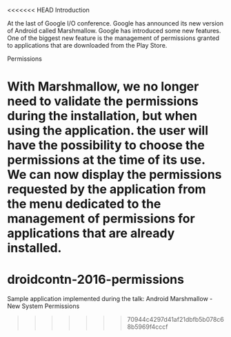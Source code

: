 <<<<<<< HEAD
Introduction

At the last of Google I/O conference. Google has announced its new version of Android called Marshmallow. Google has introduced some new features. One of the biggest new feature is the management of permissions granted to applications that are downloaded from the Play Store.

Permissions

With Marshmallow, we no longer need to validate the permissions during the installation, but when using the application. the user will have the possibility to choose the permissions at the time of its use. We can now display the permissions requested by the application from the menu dedicated to the management of permissions for applications that are already installed.
=======
# droidcontn-2016-permissions
Sample application implemented during the talk: Android Marshmallow - New System Permissions
>>>>>>> 70944c4297d41af21dbfb5b078c68b5969f4cccf
